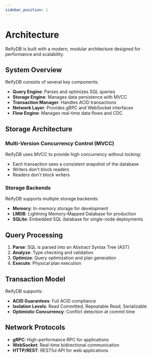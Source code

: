 ```yaml
---
sidebar_position: 1
---
```


# Architecture

ReifyDB is built with a modern, modular architecture designed for performance and scalability.

## System Overview

ReifyDB consists of several key components:

- **Query Engine**: Parses and optimizes SQL queries
- **Storage Engine**: Manages data persistence with MVCC
- **Transaction Manager**: Handles ACID transactions
- **Network Layer**: Provides gRPC and WebSocket interfaces
- **Flow Engine**: Manages real-time data flows and CDC

## Storage Architecture

### Multi-Version Concurrency Control (MVCC)

ReifyDB uses MVCC to provide high concurrency without locking:

- Each transaction sees a consistent snapshot of the database
- Writers don't block readers
- Readers don't block writers

### Storage Backends

ReifyDB supports multiple storage backends:

- **Memory**: In-memory storage for development
- **LMDB**: Lightning Memory-Mapped Database for production
- **SQLite**: Embedded SQL database for single-node deployments

## Query Processing

1. **Parse**: SQL is parsed into an Abstract Syntax Tree (AST)
2. **Analyze**: Type checking and validation
3. **Optimize**: Query optimization and plan generation
4. **Execute**: Physical plan execution

## Transaction Model

ReifyDB supports:

- **ACID Guarantees**: Full ACID compliance
- **Isolation Levels**: Read Committed, Repeatable Read, Serializable
- **Optimistic Concurrency**: Conflict detection at commit time

## Network Protocols

- **gRPC**: High-performance RPC for applications
- **WebSocket**: Real-time bidirectional communication
- **HTTP/REST**: RESTful API for web applications
